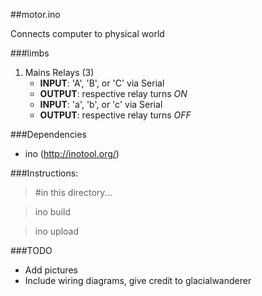 ##motor.ino

Connects computer to physical world

###limbs
1. Mains Relays (3)
	- __INPUT__: 'A', 'B', or 'C' via Serial
	- __OUTPUT__: respective relay turns _ON_
	- __INPUT__: 'a', 'b', or 'c' via Serial
	- __OUTPUT__: respective relay turns _OFF_
	
	

###Dependencies
- ino (http://inotool.org/)

###Instructions:
>#in this directory...

>ino build

>ino upload

###TODO
 - Add pictures
 - Include wiring diagrams, give credit to glacialwanderer
